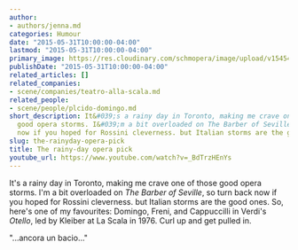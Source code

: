 ```yaml
---
author:
- authors/jenna.md
categories: Humour
date: "2015-05-31T10:00:00-04:00"
lastmod: "2015-05-31T10:00:00-04:00"
primary_image: https://res.cloudinary.com/schmopera/image/upload/v1545409169/media/webhook-uploads/1433080754621/Rain.jpg.jpg
publishDate: "2015-05-31T10:00:00-04:00"
related_articles: []
related_companies:
- scene/companies/teatro-alla-scala.md
related_people:
- scene/people/plcido-domingo.md
short_description: It&#039;s a rainy day in Toronto, making me crave one of those
  good opera storms. I&#039;m a bit overloaded on The Barber of Seville, so turn back
  now if you hoped for Rossini cleverness. but Italian storms are the good ones.
slug: the-rainyday-opera-pick
title: The rainy-day opera pick
youtube_url: https://www.youtube.com/watch?v=_BdTrzHEnYs
---
```


It's a rainy day in Toronto, making me crave one of those good opera storms. I'm a bit overloaded on *The Barber of Seville*, so turn back now if you hoped for Rossini cleverness. but Italian storms are the good ones. So, here's one of my favourites: Domingo, Freni, and Cappuccilli in Verdi's *Otello*, led by Kleiber at La Scala in 1976. Curl up and get pulled in.

"...ancora un bacio..."
